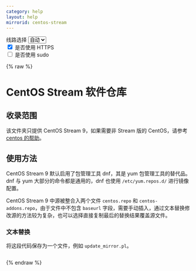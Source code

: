 ```yaml
---
category: help
layout: help
mirrorid: centos-stream
---
```


<!-- 本 markdown 从 tuna/mirrorz-help-ng 自动生成，如需修改，请修改其对应部分 -->

<style>.z-help tmpl { display: none }</style>

<div class="z-wrap">
    <form class="z-form z-global" onchange="form_update(null)" onsubmit="return false">
        <div>
            <label for="e0a5cecb">线路选择</label>
            <select id="e0a5cecb" name="host">
                <option selected="selected" value="{{ site.url }}">自动</option>
                <option value="{{ site.urlv4 }}">IPv4</option>
                <option value="{{ site.urlv6 }}">IPv6</option>
            </select>
        </div>
        <div>
            <input id="144d763c" name="_scheme" type="checkbox" checked>
            <label for="144d763c">是否使用 HTTPS</label>
        </div>
        <div>
            <input id="4659e7da" name="_sudo" type="checkbox">
            <label for="4659e7da">是否使用 sudo</label>
        </div>
    </form>
</div>
{% raw %}
<div class="z-help"><h1>CentOS Stream 软件仓库</h1>
<h2>收录范围</h2>
<p>该文件夹只提供 CentOS Stream 9，如果需要非 Stream 版的 CentOS，请参考 <a href="../centos/">centos 的帮助</a>。</p>
<h2>使用方法</h2>
<p>CentOS Stream 9 默认启用了包管理工具 dnf，其是 yum 包管理工具的替代品。dnf 与 yum 大部分的命令都是通用的，dnf 也使用 <code>/etc/yum.repos.d/</code> 进行镜像配置。</p>
<p>CentOS Stream 9 中源被整合入两个文件 <code>centos.repo</code> 和 <code>centos-addons.repo</code>，由于文件中不包含 <code>baseurl</code> 字段，需要手动插入，通过文本替换修改源的方法较为复杂，也可以选择直接复制最后的替换结果覆盖源文件。</p>
<h3>文本替换</h3>
<p>将这段代码保存为一个文件，例如 <code>update_mirror.pl</code>。</p>
<div class="z-wrap"><form class="z-form" onchange="form_update(event)" onsubmit="return false"></form><pre class="z-code"></pre></div><tmpl z-lang="perl" z-path="./update_mirror.pl">
#!/usr/bin/perl

use strict;
use warnings;
use autodie;

my $mirrors = '{{endpoint}}';

if (@ARGV &lt; 1) {
    die "Usage: $0 &lt;filename1&gt; &lt;filename2&gt; ...\n";
}

while (my $filename = shift @ARGV) {
    my $backup_filename = $filename . '.bak';
    rename $filename, $backup_filename;

    open my $input, "&lt;", $backup_filename;
    open my $output, "&gt;", $filename;

    while (&lt;$input&gt;) {
        s/^metalink/# metalink/;

        if (m/^name/) {
            my (undef, $repo, $arch) = split /-/;
            $repo =~ s/^\s+|\s+$//g;
            ($arch = defined $arch ? lc($arch) : '') =~ s/^\s+|\s+$//g;

            if ($repo =~ /^Extras/) {
                $_ .= "baseurl=${mirrors}/SIGs/\$releasever-stream/extras" . ($arch eq 'source' ? "/${arch}/" : "/\$basearch/") . "extras-common\n";
            } else {
                $_ .= "baseurl=${mirrors}/\$releasever-stream/$repo" . ($arch eq 'source' ? "/" : "/\$basearch/") . ($arch ne '' ? "${arch}/tree/" : "os") . "\n";
            }
        }

        print $output $_;
    }
}
</tmpl>
<p>然后，在命令行中使用以下命令来执行它：</p>
<div class="z-wrap"><form class="z-form" onchange="form_update(event)" onsubmit="return false"></form><pre class="z-code"></pre></div><tmpl z-lang="bash">
{{sudo}}perl ./update_mirror.pl /etc/yum.repos.d/centos*.repo
</tmpl>
<p>注意将 <code>./update_mirror.pl</code> 替换为脚本实际保存的路径。其中的 <code>*</code> 通配符，如果只需要替换一些文件中的源，请自行增删。</p>
<p>另外，请确保已经安装了 Perl 解释器，并将 <code>perl</code> 命令添加到系统的 <code>PATH</code> 环境变量中。这样才能在命令行中运行 Perl 脚本。</p>
<p>对于大部分 CentOS Stream 9 镜像，应该已经包含了 Perl 解释器，如果你的镜像没有包含，你可以使用以下命令简单的安装：</p>
<div class="z-wrap"><form class="z-form" onchange="form_update(event)" onsubmit="return false"></form><pre class="z-code"></pre></div><tmpl z-lang="bash">
# 使用 dnf
{{sudo}}dnf install perl

# 使用 yum
{{sudo}}yum install perl
</tmpl>
<p>最后，更新软件包缓存</p>
<div class="z-wrap"><form class="z-form" onchange="form_update(event)" onsubmit="return false"></form><pre class="z-code"></pre></div><tmpl z-lang="bash">
# 使用 dnf
{{sudo}}dnf clean all &amp;&amp; {{sudo}}dnf makecache

# 使用 yum
{{sudo}}yum clean all &amp;&amp; {{sudo}}yum makecache
</tmpl>
<p>注意，如果需要启用其中一些 repo，需要将其中的 <code>enabled=0</code> 改为 <code>enabled=1</code>。</p>
<p><strong>注：截至 2023-05-16，并未在官方源与镜像源中发现 nfv-source，建议不要开启 nfv-source。</strong></p>
<h3>修改结果</h3>
<p>你可以对照替换结果是否准确，或直接复制结果覆盖源文件。</p>
<p><code>centos.repo</code>:</p>
<div class="z-wrap"><form class="z-form" onchange="form_update(event)" onsubmit="return false"></form><pre class="z-code"></pre></div><tmpl z-lang="ini" z-path="/etc/yum.repos.d/centos.repo">
[baseos]
name=CentOS Stream $releasever - BaseOS
baseurl={{endpoint}}/$releasever-stream/BaseOS/$basearch/os
# metalink=https://mirrors.centos.org/metalink?repo=centos-baseos-$stream&amp;arch=$basearch&amp;protocol=https,http
gpgkey=file:///etc/pki/rpm-gpg/RPM-GPG-KEY-centosofficial
gpgcheck=1
repo_gpgcheck=0
metadata_expire=6h
countme=1
enabled=1

[baseos-debuginfo]
name=CentOS Stream $releasever - BaseOS - Debug
baseurl={{endpoint}}/$releasever-stream/BaseOS/$basearch/debug/tree/
# metalink=https://mirrors.centos.org/metalink?repo=centos-baseos-debug-$stream&amp;arch=$basearch&amp;protocol=https,http
gpgkey=file:///etc/pki/rpm-gpg/RPM-GPG-KEY-centosofficial
gpgcheck=1
repo_gpgcheck=0
metadata_expire=6h
enabled=0

[baseos-source]
name=CentOS Stream $releasever - BaseOS - Source
baseurl={{endpoint}}/$releasever-stream/BaseOS/source/tree/
# metalink=https://mirrors.centos.org/metalink?repo=centos-baseos-source-$stream&amp;arch=source&amp;protocol=https,http
gpgkey=file:///etc/pki/rpm-gpg/RPM-GPG-KEY-centosofficial
gpgcheck=1
repo_gpgcheck=0
metadata_expire=6h
enabled=0

[appstream]
name=CentOS Stream $releasever - AppStream
baseurl={{endpoint}}/$releasever-stream/AppStream/$basearch/os
# metalink=https://mirrors.centos.org/metalink?repo=centos-appstream-$stream&amp;arch=$basearch&amp;protocol=https,http
gpgkey=file:///etc/pki/rpm-gpg/RPM-GPG-KEY-centosofficial
gpgcheck=1
repo_gpgcheck=0
metadata_expire=6h
countme=1
enabled=1

[appstream-debuginfo]
name=CentOS Stream $releasever - AppStream - Debug
baseurl={{endpoint}}/$releasever-stream/AppStream/$basearch/debug/tree/
# metalink=https://mirrors.centos.org/metalink?repo=centos-appstream-debug-$stream&amp;arch=$basearch&amp;protocol=https,http
gpgkey=file:///etc/pki/rpm-gpg/RPM-GPG-KEY-centosofficial
gpgcheck=1
repo_gpgcheck=0
metadata_expire=6h
enabled=0

[appstream-source]
name=CentOS Stream $releasever - AppStream - Source
baseurl={{endpoint}}/$releasever-stream/AppStream/source/tree/
# metalink=https://mirrors.centos.org/metalink?repo=centos-appstream-source-$stream&amp;arch=source&amp;protocol=https,http
gpgkey=file:///etc/pki/rpm-gpg/RPM-GPG-KEY-centosofficial
gpgcheck=1
repo_gpgcheck=0
metadata_expire=6h
enabled=0

[crb]
name=CentOS Stream $releasever - CRB
baseurl={{endpoint}}/$releasever-stream/CRB/$basearch/os
# metalink=https://mirrors.centos.org/metalink?repo=centos-crb-$stream&amp;arch=$basearch&amp;protocol=https,http
gpgkey=file:///etc/pki/rpm-gpg/RPM-GPG-KEY-centosofficial
gpgcheck=1
repo_gpgcheck=0
metadata_expire=6h
countme=1
enabled=1

[crb-debuginfo]
name=CentOS Stream $releasever - CRB - Debug
baseurl={{endpoint}}/$releasever-stream/CRB/$basearch/debug/tree/
# metalink=https://mirrors.centos.org/metalink?repo=centos-crb-debug-$stream&amp;arch=$basearch&amp;protocol=https,http
gpgkey=file:///etc/pki/rpm-gpg/RPM-GPG-KEY-centosofficial
gpgcheck=1
repo_gpgcheck=0
metadata_expire=6h
enabled=0

[crb-source]
name=CentOS Stream $releasever - CRB - Source
baseurl={{endpoint}}/$releasever-stream/CRB/source/tree/
# metalink=https://mirrors.centos.org/metalink?repo=centos-crb-source-$stream&amp;arch=source&amp;protocol=https,http
gpgkey=file:///etc/pki/rpm-gpg/RPM-GPG-KEY-centosofficial
gpgcheck=1
repo_gpgcheck=0
metadata_expire=6h
enabled=0
</tmpl>
<p><code>centos-addons.repo</code>:</p>
<div class="z-wrap"><form class="z-form" onchange="form_update(event)" onsubmit="return false"></form><pre class="z-code"></pre></div><tmpl z-lang="ini" z-path="/etc/yum.repos.d/centos-addons.repo">
[highavailability]
name=CentOS Stream $releasever - HighAvailability
baseurl={{endpoint}}/$releasever-stream/HighAvailability/$basearch/os
# metalink=https://mirrors.centos.org/metalink?repo=centos-highavailability-$stream&amp;arch=$basearch&amp;protocol=https,http
gpgkey=file:///etc/pki/rpm-gpg/RPM-GPG-KEY-centosofficial
gpgcheck=1
repo_gpgcheck=0
metadata_expire=6h
countme=1
enabled=0

[highavailability-debuginfo]
name=CentOS Stream $releasever - HighAvailability - Debug
baseurl={{endpoint}}/$releasever-stream/HighAvailability/$basearch/debug/tree/
# metalink=https://mirrors.centos.org/metalink?repo=centos-highavailability-debug-$stream&amp;arch=$basearch&amp;protocol=https,http
gpgkey=file:///etc/pki/rpm-gpg/RPM-GPG-KEY-centosofficial
gpgcheck=1
repo_gpgcheck=0
metadata_expire=6h
enabled=0

[highavailability-source]
name=CentOS Stream $releasever - HighAvailability - Source
baseurl={{endpoint}}/$releasever-stream/HighAvailability/source/tree/
# metalink=https://mirrors.centos.org/metalink?repo=centos-highavailability-source-$stream&amp;arch=source&amp;protocol=https,http
gpgkey=file:///etc/pki/rpm-gpg/RPM-GPG-KEY-centosofficial
gpgcheck=1
repo_gpgcheck=0
metadata_expire=6h
enabled=0

[nfv]
name=CentOS Stream $releasever - NFV
baseurl={{endpoint}}/$releasever-stream/NFV/$basearch/os
# metalink=https://mirrors.centos.org/metalink?repo=centos-nfv-$stream&amp;arch=$basearch&amp;protocol=https,http
gpgkey=file:///etc/pki/rpm-gpg/RPM-GPG-KEY-centosofficial
gpgcheck=1
repo_gpgcheck=0
metadata_expire=6h
countme=1
enabled=0

[nfv-debuginfo]
name=CentOS Stream $releasever - NFV - Debug
baseurl={{endpoint}}/$releasever-stream/NFV/$basearch/debug/tree/
# metalink=https://mirrors.centos.org/metalink?repo=centos-nfv-debug-$stream&amp;arch=$basearch&amp;protocol=https,http
gpgkey=file:///etc/pki/rpm-gpg/RPM-GPG-KEY-centosofficial
gpgcheck=1
repo_gpgcheck=0
metadata_expire=6h
enabled=0

[nfv-source]
name=CentOS Stream $releasever - NFV - Source
baseurl={{endpoint}}/$releasever-stream/NFV/source/tree/
# metalink=https://mirrors.centos.org/metalink?repo=centos-nfv-source-$stream&amp;arch=source&amp;protocol=https,http
gpgkey=file:///etc/pki/rpm-gpg/RPM-GPG-KEY-centosofficial
gpgcheck=1
repo_gpgcheck=0
metadata_expire=6h
enabled=0

[rt]
name=CentOS Stream $releasever - RT
baseurl={{endpoint}}/$releasever-stream/RT/$basearch/os
# metalink=https://mirrors.centos.org/metalink?repo=centos-rt-$stream&amp;arch=$basearch&amp;protocol=https,http
gpgkey=file:///etc/pki/rpm-gpg/RPM-GPG-KEY-centosofficial
gpgcheck=1
repo_gpgcheck=0
metadata_expire=6h
countme=1
enabled=0

[rt-debuginfo]
name=CentOS Stream $releasever - RT - Debug
baseurl={{endpoint}}/$releasever-stream/RT/$basearch/debug/tree/
# metalink=https://mirrors.centos.org/metalink?repo=centos-rt-debug-$stream&amp;arch=$basearch&amp;protocol=https,http
gpgkey=file:///etc/pki/rpm-gpg/RPM-GPG-KEY-centosofficial
gpgcheck=1
repo_gpgcheck=0
metadata_expire=6h
enabled=0

[rt-source]
name=CentOS Stream $releasever - RT - Source
baseurl={{endpoint}}/$releasever-stream/RT/source/tree/
# metalink=https://mirrors.centos.org/metalink?repo=centos-rt-source-$stream&amp;arch=source&amp;protocol=https,http
gpgkey=file:///etc/pki/rpm-gpg/RPM-GPG-KEY-centosofficial
gpgcheck=1
repo_gpgcheck=0
metadata_expire=6h
enabled=0

[resilientstorage]
name=CentOS Stream $releasever - ResilientStorage
baseurl={{endpoint}}/$releasever-stream/ResilientStorage/$basearch/os
# metalink=https://mirrors.centos.org/metalink?repo=centos-resilientstorage-$stream&amp;arch=$basearch&amp;protocol=https,http
gpgkey=file:///etc/pki/rpm-gpg/RPM-GPG-KEY-centosofficial
gpgcheck=1
repo_gpgcheck=0
metadata_expire=6h
countme=1
enabled=0

[resilientstorage-debuginfo]
name=CentOS Stream $releasever - ResilientStorage - Debug
baseurl={{endpoint}}/$releasever-stream/ResilientStorage/$basearch/debug/tree/
# metalink=https://mirrors.centos.org/metalink?repo=centos-resilientstorage-debug-$stream&amp;arch=$basearch&amp;protocol=https,http
gpgkey=file:///etc/pki/rpm-gpg/RPM-GPG-KEY-centosofficial
gpgcheck=1
repo_gpgcheck=0
metadata_expire=6h
enabled=0

[resilientstorage-source]
name=CentOS Stream $releasever - ResilientStorage - Source
baseurl={{endpoint}}/$releasever-stream/ResilientStorage/source/tree/
# metalink=https://mirrors.centos.org/metalink?repo=centos-resilientstorage-source-$stream&amp;arch=source&amp;protocol=https,http
gpgkey=file:///etc/pki/rpm-gpg/RPM-GPG-KEY-centosofficial
gpgcheck=1
repo_gpgcheck=0
metadata_expire=6h
enabled=0

[extras-common]
name=CentOS Stream $releasever - Extras packages
baseurl={{endpoint}}/SIGs/$releasever-stream/extras/$basearch/extras-common
# metalink=https://mirrors.centos.org/metalink?repo=centos-extras-sig-extras-common-$stream&amp;arch=$basearch&amp;protocol=https,http
gpgkey=file:///etc/pki/rpm-gpg/RPM-GPG-KEY-CentOS-SIG-Extras-SHA512
gpgcheck=1
repo_gpgcheck=0
metadata_expire=6h
countme=1
enabled=1

[extras-common-source]
name=CentOS Stream $releasever - Extras packages - Source
baseurl={{endpoint}}/SIGs/$releasever-stream/extras/source/extras-common
# metalink=https://mirrors.centos.org/metalink?repo=centos-extras-sig-extras-common-source-$stream&amp;arch=source&amp;protocol=https,http
gpgkey=file:///etc/pki/rpm-gpg/RPM-GPG-KEY-CentOS-SIG-Extras-SHA512
gpgcheck=1
repo_gpgcheck=0
metadata_expire=6h
enabled=0
</tmpl><script id="z-config" type="application/x-mirrorz-help">eyJfIjogIkNlbnRPUyBTdHJlYW0gXHU4ZjZmXHU0ZWY2XHU0ZWQzXHU1ZTkzIiwgImJsb2NrIjogWyJjb3ZlciIsICJ1c2FnZSJdLCAiaW5wdXQiOiB7fSwgIm5hbWUiOiAiY2VudG9zLXN0cmVhbSJ9</script>
</div>

{% endraw %}

<script src="/static/js/mustache.js?{{ site.data['hash'] }}"></script>
<script src="/static/js/zdocs.js?{{ site.data['hash'] }}"></script>
